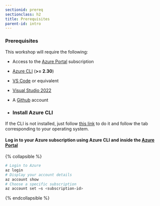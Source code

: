 ```yaml
---
sectionid: prereq
sectionclass: h2
title: Prerequisites
parent-id: intro
---
```


### Prerequisites

This workshop will require the following:

- Access to the [Azure Portal](https://portal.azure.com) subscription
- [Azure CLI](https://github.com/Azure/azure-cli) (**>= 2.30**)
- [VS Code](https://code.visualstudio.com/) or equivalent
- [Visual Studio 2022](https://visualstudio.microsoft.com/fr/vs/)
- A [Github](https://github.com/join) account

- ### Install Azure CLI

If the CLI is not installed, just follow [this link](https://docs.microsoft.com/fr-fr/cli/azure/install-azure-cli) to do it and follow the tab corresponding to your operating system.

#### Log in to your Azure subscription using Azure CLI and inside the [Azure Portal](https://portal.azure.com)

{% collapsible %}

```bash
# Login to Azure
az login
# Display your account details
az account show
# Choose a specific subscription 
az account set –s <subscription-id> 
```

{% endcollapsible %}
